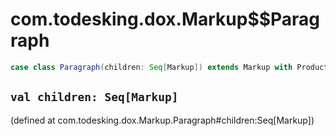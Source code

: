 # com.todesking.dox.Markup$$Paragraph


```scala
case class Paragraph(children: Seq[Markup]) extends Markup with Product with Serializable
```


 `val children: Seq[Markup]`
-----------------------------

(defined at com.todesking.dox.Markup.Paragraph#children:Seq[Markup])

